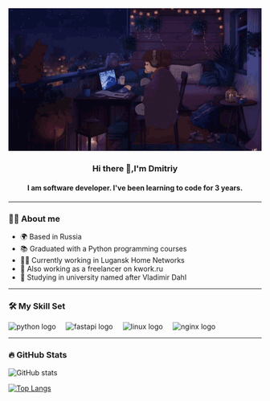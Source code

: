 <div id="Background" align="center"><img src="/src/readme_bg.gif"></div>
<div align="center">
<h3> Hi there 👋,I'm Dmitriy</h3>
<h4> I am software developer. I've been learning to code for 3 years.</h4>
</div>

___

### 👩‍💻 About me
* 🌍  Based in Russia
* 📚  Graduated with a Python programming courses
* 👨‍💼  Currently working in Lugansk Home Networks
* 🔭  Also working as a freelancer on kwork.ru
* 🧠  Studying in university named after Vladimir Dahl

___

### 🛠 My Skill Set  
<div align="left">
  <img src="https://skillicons.dev/icons?i=py" height="40" alt="python logo"  />
  <img width="12" />
  <img src="https://skillicons.dev/icons?i=fastapi" height="40" alt="fastapi logo"  />
  <img width="12" />
  <img src="https://skillicons.dev/icons?i=linux" height="40" alt="linux logo"  />
  <img width="12" />
  <img src="https://skillicons.dev/icons?i=nginx" height="40" alt="nginx logo"  />
  <img width="12" />  
</div>

___

### 🔥 GitHub Stats

![GitHub stats](https://github-readme-stats.vercel.app/api?username=Vdmitriy2973&show_icons=true) 

[![Top Langs](https://github-readme-stats.vercel.app/api/top-langs/?username=Vdmitriy2973)](https://github.com/anuraghazra/github-readme-stats) 

